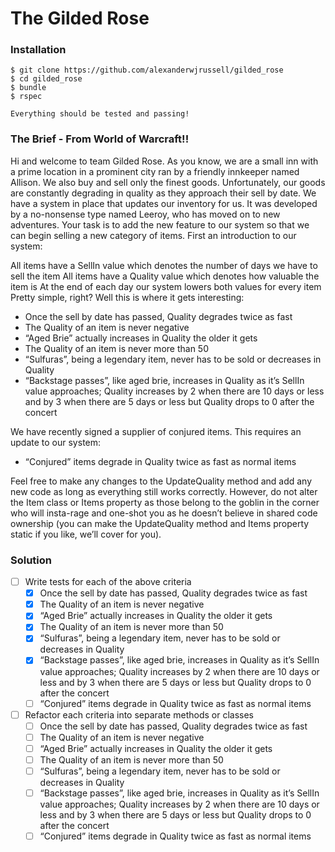 # The Gilded Rose

### Installation
```
$ git clone https://github.com/alexanderwjrussell/gilded_rose
$ cd gilded_rose
$ bundle
$ rspec

Everything should be tested and passing!
```

### The Brief - From World of Warcraft!!

Hi and welcome to team Gilded Rose. As you know, we are a small inn with a prime location in a prominent city ran by a friendly innkeeper named Allison. We also buy and sell only the finest goods. Unfortunately, our goods are constantly degrading in quality as they approach their sell by date. We have a system in place that updates our inventory for us. It was developed by a no-nonsense type named Leeroy, who has moved on to new adventures. Your task is to add the new feature to our system so that we can begin selling a new category of items. First an introduction to our system:

All items have a SellIn value which denotes the number of days we have to sell the item All items have a Quality value which denotes how valuable the item is At the end of each day our system lowers both values for every item Pretty simple, right? Well this is where it gets interesting:

* Once the sell by date has passed, Quality degrades twice as fast
* The Quality of an item is never negative
* “Aged Brie” actually increases in Quality the older it gets
* The Quality of an item is never more than 50
* “Sulfuras”, being a legendary item, never has to be sold or decreases in Quality
* “Backstage passes”, like aged brie, increases in Quality as it’s SellIn value approaches; Quality increases by 2 when there are 10 days or less and by 3 when there are 5 days or less but Quality drops to 0 after the concert

We have recently signed a supplier of conjured items. This requires an update to our system:

* “Conjured” items degrade in Quality twice as fast as normal items

Feel free to make any changes to the UpdateQuality method and add any new code as long as everything still works correctly. However, do not alter the Item class or Items property as those belong to the goblin in the corner who will insta-rage and one-shot you as he doesn’t believe in shared code ownership (you can make the UpdateQuality method and Items property static if you like, we’ll cover for you).

### Solution
- [ ] Write tests for each of the above criteria
  - [x] Once the sell by date has passed, Quality degrades twice as fast
  - [x] The Quality of an item is never negative
  - [x] “Aged Brie” actually increases in Quality the older it gets
  - [x] The Quality of an item is never more than 50
  - [x] “Sulfuras”, being a legendary item, never has to be sold or decreases in Quality
  - [x] “Backstage passes”, like aged brie, increases in Quality as it’s SellIn value approaches; Quality increases by 2 when there are 10 days or less and by 3 when there are 5 days or less but Quality drops to 0 after the concert
  - [ ] “Conjured” items degrade in Quality twice as fast as normal items

- [ ] Refactor each criteria into separate methods or classes
  - [ ] Once the sell by date has passed, Quality degrades twice as fast
  - [ ] The Quality of an item is never negative
  - [ ] “Aged Brie” actually increases in Quality the older it gets
  - [ ] The Quality of an item is never more than 50
  - [ ] “Sulfuras”, being a legendary item, never has to be sold or decreases in Quality
  - [ ] “Backstage passes”, like aged brie, increases in Quality as it’s SellIn value approaches; Quality increases by 2 when there are 10 days or less and by 3 when there are 5 days or less but Quality drops to 0 after the concert
  - [ ] “Conjured” items degrade in Quality twice as fast as normal items

